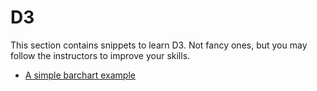 # D3

This section contains snippets to learn D3. Not fancy ones, but you may follow the instructors to improve your skills.

- [A simple barchart example](https://github.com/edgartreischl/D3/blob/main/simple_d3_barchart.html)